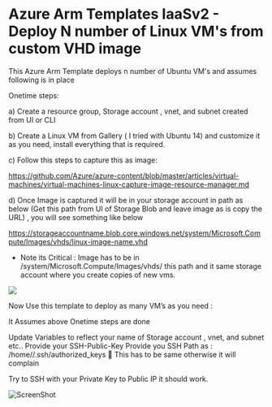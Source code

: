 # Azure Arm Templates IaaSv2 - Deploy N number of Linux VM's from custom VHD image
<html>

This Azure Arm Template deploys n number of Ubuntu VM's and assumes following is in place

Onetime steps:

a)	Create a  resource group, Storage account , vnet, and subnet created from UI or CLI

b)	Create a Linux VM from Gallery ( I tried with Ubuntu 14) and customize it as you need, install everything that is required.

c)	Follow this steps to capture this as image:  

https://github.com/Azure/azure-content/blob/master/articles/virtual-machines/virtual-machines-linux-capture-image-resource-manager.md

d)	 Once Image is captured it will be in your storage account  in path as below  (Get this path from UI of Storage Blob  and leave image as is copy the URL) , you will see something like below

https://storageaccountname.blob.core.windows.net/system/Microsoft.Compute/Images/vhds/linux-image-name.vhd

* Note its Critical : Image has to be in /system/Microsoft.Compute/Images/vhds/ this path and it same storage account where you create copies of new vms.

<a href="https://portal.azure.com/#create/Microsoft.Template/uri/https%3A%2F%2Fraw.githubusercontent.com%2Fsrakesh28%2Fdemo-working%2Fsingle-vnet-vms-arm-templates%2Fazure-vms-from-vhds%2Fazuredeploy-fromvhds-vms-pip.json" target="_blank">
    <img src="http://azuredeploy.net/deploybutton.png"/>
</a>


Now Use this template to deploy as many VM’s as you need :

It Assumes above Onetime steps are done

Update Variables to reflect your name of  Storage account , vnet, and subnet etc..
Provide your SSH-Public-Key 
Provide you SSH Path as : /home/<username>/.ssh/authorized_keys	  This has to be same otherwise it will complain

Try to SSH with your Private Key to Public IP it should work.


![ScreenShot](https://github.com/srakesh28/azure-iaasv2-arm/blob/master/IaaSv2-vnet-vms-pip.jpg)
</html>
